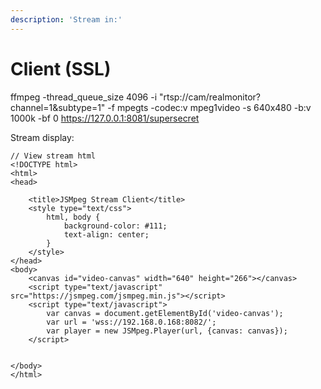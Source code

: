 ```yaml
---
description: 'Stream in:'
---
```


# Client (SSL)

ffmpeg -thread\_queue\_size 4096 -i "rtsp://cam/realmonitor?channel=1\&subtype=1" -f mpegts -codec:v mpeg1video -s 640x480 -b:v 1000k -bf 0 https://127.0.0.1:8081/supersecret

Stream display:

```
// View stream html
<!DOCTYPE html>
<html>
<head>
 
	<title>JSMpeg Stream Client</title>
	<style type="text/css">
		html, body {
			background-color: #111;
			text-align: center;
		}
	</style>
</head>
<body>
	<canvas id="video-canvas" width="640" height="266"></canvas>
 	<script type="text/javascript" src="https://jsmpeg.com/jsmpeg.min.js"></script>
	<script type="text/javascript">
		var canvas = document.getElementById('video-canvas');
		var url = 'wss://192.168.0.168:8082/';
		var player = new JSMpeg.Player(url, {canvas: canvas});
	</script>
	
 
</body>
</html>

```
